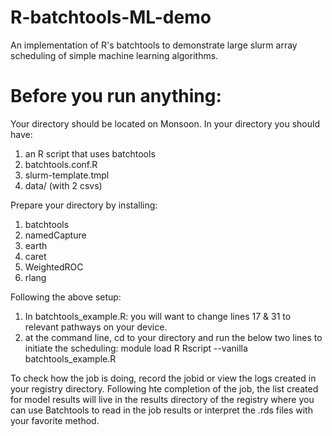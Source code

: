 # R-batchtools-ML-demo
An implementation of R's batchtools to demonstrate large slurm array scheduling of simple machine learning algorithms. 

# Before you run anything:
Your directory should be located on Monsoon. In your directory you should have:
  1) an R script that uses batchtools
  2) batchtools.conf.R
  3) slurm-template.tmpl
  4) data/ (with 2 csvs)

Prepare your directory by installing:
  1. batchtools
  2. namedCapture
  3. earth
  4. caret
  5. WeightedROC
  6. rlang 

Following the above setup:
1) In batchtools_example.R: you will want to change lines 17 & 31 to relevant pathways on your device.
2) at the command line, cd to your directory and run the below two lines to initiate the scheduling:
     module load R
     Rscript --vanilla batchtools_example.R

To check how the job is doing, record the jobid or view the logs created in your registry directory. Following hte completion of the job, the list created for model results will live in the results directory of the registry where you can use Batchtools to read in the job results or interpret the .rds files with your favorite method.
